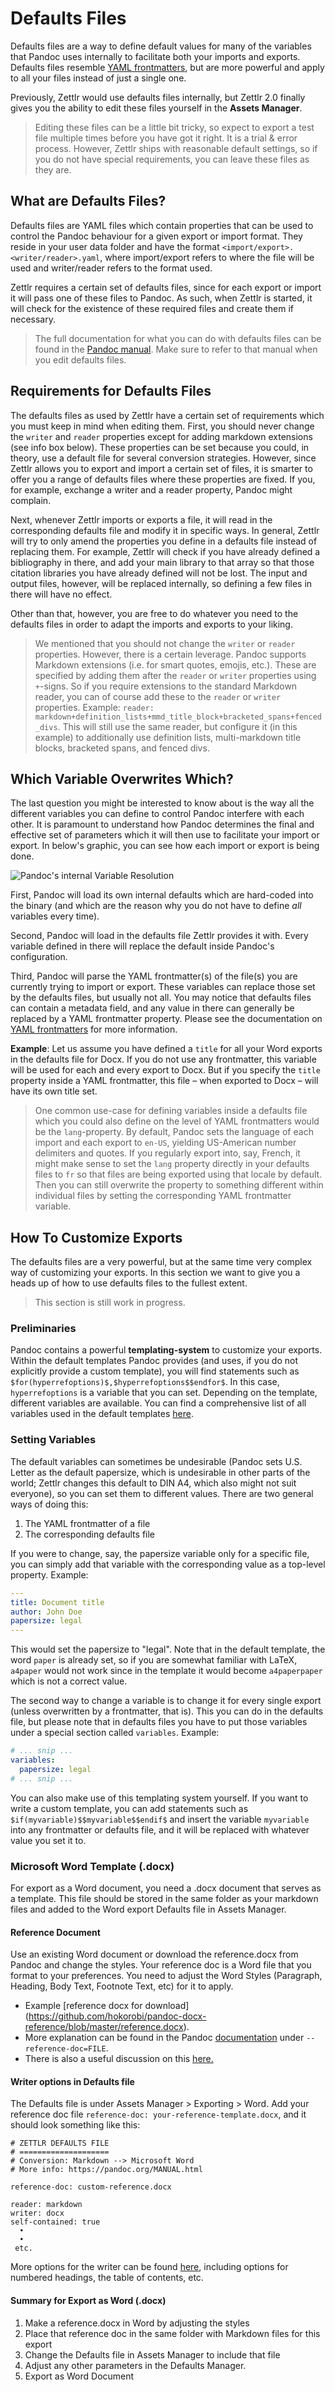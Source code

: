 # Defaults Files

Defaults files are a way to define default values for many of the variables that Pandoc uses internally to facilitate both your imports and exports. Defaults files resemble [YAML frontmatters](yaml-frontmatter.md), but are more powerful and apply to all your files instead of just a single one.

Previously, Zettlr would use defaults files internally, but Zettlr 2.0 finally gives you the ability to edit these files yourself in the **Assets Manager**. 

> Editing these files can be a little bit tricky, so expect to export a test file multiple times before you have got it right. It is a trial & error process. However, Zettlr ships with reasonable default settings, so if you do not have special requirements, you can leave these files as they are.

## What are Defaults Files?

Defaults files are YAML files which contain properties that can be used to control the Pandoc behaviour for a given export or import format. They reside in your user data folder and have the format `<import/export>.<writer/reader>.yaml`, where import/export refers to where the file will be used and writer/reader refers to the format used.

Zettlr requires a certain set of defaults files, since for each export or import it will pass one of these files to Pandoc. As such, when Zettlr is started, it will check for the existence of these required files and create them if necessary.

> The full documentation for what you can do with defaults files can be found in the [Pandoc manual](https://pandoc.org/MANUAL.html#default-files). Make sure to refer to that manual when you edit defaults files.

## Requirements for Defaults Files

The defaults files as used by Zettlr have a certain set of requirements which you must keep in mind when editing them. First, you should never change the `writer` and `reader` properties except for adding markdown extensions (see info box below). These properties can be set because you could, in theory, use a default file for several conversion strategies. However, since Zettlr allows you to export and import a certain set of files, it is smarter to offer you a range of defaults files where these properties are fixed. If you, for example, exchange a writer and a reader property, Pandoc might complain.

Next, whenever Zettlr imports or exports a file, it will read in the corresponding defaults file and modify it in specific ways. In general, Zettlr will try to only amend the properties you define in a defaults file instead of replacing them. For example, Zettlr will check if you have already defined a bibliography in there, and add your main library to that array so that those citation libraries you have already defined will not be lost. The input and output files, however, will be replaced internally, so defining a few files in there will have no effect.

Other than that, however, you are free to do whatever you need to the defaults files in order to adapt the imports and exports to your liking.

> We mentioned that you should not change the `writer` or `reader` properties. However, there is a certain leverage. Pandoc supports Markdown extensions (i.e. for smart quotes, emojis, etc.). These are specified by adding them after the `reader` or `writer` properties using `+`-signs. So if you require extensions to the standard Markdown reader, you can of course add these to the `reader` or `writer` properties. Example: `reader: markdown+definition_lists+mmd_title_block+bracketed_spans+fenced_divs`. This will still use the same reader, but configure it (in this example) to additionally use definition lists, multi-markdown title blocks, bracketed spans, and fenced divs.

## Which Variable Overwrites Which?

The last question you might be interested to know about is the way all the different variables you can define to control Pandoc interfere with each other. It is paramount to understand how Pandoc determines the final and effective set of parameters which it will then use to facilitate your import or export. In below's graphic, you can see how each import or export is being done.

![Pandoc's internal Variable Resolution](../img/pandoc_variable_resolution.png)

First, Pandoc will load its own internal defaults which are hard-coded into the binary (and which are the reason why you do not have to define _all_ variables every time).

Second, Pandoc will load in the defaults file Zettlr provides it with. Every variable defined in there will replace the default inside Pandoc's configuration.

Third, Pandoc will parse the YAML frontmatter(s) of the file(s) you are currently trying to import or export. These variables can replace those set by the defaults files, but usually not all. You may notice that defaults files can contain a metadata field, and any value in there can generally be replaced by a YAML frontmatter property. Please see the documentation on [YAML frontmatters](yaml-frontmatter.md) for more information.

**Example**: Let us assume you have defined a `title` for all your Word exports in the defaults file for Docx. If you do not use any frontmatter, this variable will be used for each and every export to Docx. But if you specify the `title` property inside a YAML frontmatter, this file – when exported to Docx – will have its own title set.

> One common use-case for defining variables inside a defaults file which you could also define on the level of YAML frontmatters would be the `lang`-property. By default, Pandoc sets the language of each import and each export to `en-US`, yielding US-American number delimiters and quotes. If you regularly export into, say, French, it might make sense to set the `lang` property directly in your defaults files to `fr` so that files are being exported using that locale by default. Then you can still overwrite the property to something different within individual files by setting the corresponding YAML frontmatter variable.

## How To Customize Exports

The defaults files are a very powerful, but at the same time very complex way of customizing your exports. In this section we want to give you a heads up of how to use defaults files to the fullest extent.

> This section is still work in progress.

### Preliminaries

Pandoc contains a powerful **templating-system** to customize your exports. Within the default templates Pandoc provides (and uses, if you do not explicitly provide a custom template), you will find statements such as `$for(hyperrefoptions)$,$hyperrefoptions$$endfor$`. In this case, `hyperrefoptions` is a variable that you can set. Depending on the template, different variables are available. You can find a comprehensive list of all variables used in the default templates [here](https://pandoc.org/MANUAL.html#variables). 

### Setting Variables

The default variables can sometimes be undesirable (Pandoc sets U.S. Letter as the default papersize, which is undesirable in other parts of the world; Zettlr changes this default to DIN A4, which also might not suit everyone), so you can set them to different values. There are two general ways of doing this:

1. The YAML frontmatter of a file
2. The corresponding defaults file

If you were to change, say, the papersize variable only for a specific file, you can simply add that variable with the corresponding value as a top-level property. Example:

```yaml
---
title: Document title
author: John Doe
papersize: legal
---
```

This would set the papersize to "legal". Note that in the default template, the word `paper` is already set, so if you are somewhat familiar with LaTeX, `a4paper` would not work since in the template it would become `a4paperpaper` which is not a correct value.

The second way to change a variable is to change it for every single export (unless overwritten by a frontmatter, that is). This you can do in the defaults file, but please note that in defaults files you have to put those variables under a special section called `variables`. Example:

```yaml
# ... snip ...
variables:
  papersize: legal
# ... snip ...
```

You can also make use of this templating system yourself. If you want to write a custom template, you can add statements such as `$if(myvariable)$$myvariable$$endif$` and insert the variable `myvariable` into any frontmatter or defaults file, and it will be replaced with whatever value you set it to.


### Microsoft Word Template (.docx)

For export as a Word document, you need a .docx document that serves as a template. This file should be stored in the same folder as your markdown files and added to the Word export Defaults file in Assets Manager. 

#### Reference Document 

Use an existing Word document or download the reference.docx from Pandoc and change the styles. Your reference doc is a Word file that you format to your preferences. You need to adjust the Word Styles (Paragraph, Heading, Body Text, Footnote Text, etc) for it to apply. 

- Example [reference docx for download] (https://github.com/hokorobi/pandoc-docx-reference/blob/master/reference.docx).
- More explanation can be found in the Pandoc [documentation](https://pandoc.org/MANUAL.html#options-affecting-specific-writers) under `--reference-doc=FILE`. 
- There is also a useful discussion on this [here.](https://github.com/Zettlr/Zettlr/discussions/2623#discussioncomment-1472225)

#### Writer options in Defaults file

The Defaults file is under Assets Manager > Exporting > Word. Add your reference doc file `reference-doc: your-reference-template.docx`, and it should look something like this: 

```
# ZETTLR DEFAULTS FILE
# ====================
# Conversion: Markdown --> Microsoft Word
# More info: https://pandoc.org/MANUAL.html

reference-doc: custom-reference.docx

reader: markdown
writer: docx
self-contained: true
  •
  •
 etc. 
```

More options for the writer can be found [here](https://pandoc.org/MANUAL.html#options-affecting-specific-writers-1), including options for numbered headings, the table of contents, etc. 

#### Summary for Export as Word (.docx)

1. Make a reference.docx in Word by adjusting the styles
2. Place that reference doc in the same folder with Markdown files for this export
3. Change the Defaults file in Assets Manager to include that file
4. Adjust any other parameters in the Defaults Manager. 
5. Export as Word Document

